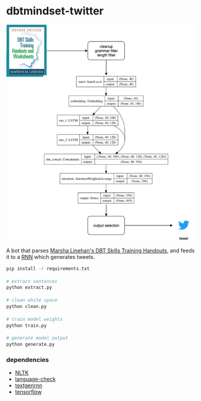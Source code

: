 # dbtmindset-twitter

![](dbtmindset-twitter.png)

A bot that parses [Marsha Linehan's DBT Skills Training Handouts](https://projecticee.files.wordpress.com/2018/12/lin-c-dbt-handouts.pdf), and feeds it to a [RNN](https://en.wikipedia.org/wiki/Recurrent_neural_network) which generates tweets.

```bash
pip install -r requirements.txt

# extract sentences 
python extract.py

# clean white space
python clean.py

# train model weights
python train.py

# generate model output
python generate.py

```

### dependencies
* [NLTK](https://www.nltk.org/)
* [language-check](https://pypi.org/project/language-check/)
* [textgenrnn](https://github.com/minimaxir/textgenrnn)
* [tensorflow](https://www.tensorflow.org/)

